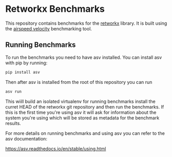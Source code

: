 # Retworkx Benchmarks

This repository contains benchmarks for the
[retworkx](https://github.com/Qiskit/retworkx) library. It is built using the
[airspeed velocity](https://github.com/airspeed-velocity/asv) benchmarking tool.

## Running Benchmarks

To run the benchmarks you need to have asv installed. You can install asv with
pip by running:

```bash
pip install asv
```

Then after asv is installed from the root of this repository you can run

```bash
asv run
```

This wiill build an isolated virtualenv for running benchmarks install
the curret HEAD of the retworkx git repository and then run the benchmarks.
If this is the first time you're using asv it will ask for information about
the system you're using which will be stored as metadata for the benchmark
results.

For more details on running benchmarks and using asv you can refer to the asv
documentation:

https://asv.readthedocs.io/en/stable/using.html
